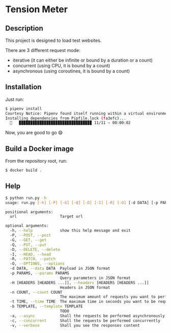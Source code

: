 # Tension Meter 

## Description

This project is designed to load test websites. 

There are 3 different request mode:
- iterative (it can either be infinite or bound by a duration or a count)
- concurrent (using CPU, it is bound by a count)
- asynchronous (using coroutines, it is bound by a count)

## Installation

Just run:
```bash
$ pipenv install
Courtesy Notice: Pipenv found itself running within a virtual environment, so it will automatically use that environment, instead of creating its own for any project. You can set PIPENV_IGNORE_VIRTUALENVS=1 to force pipenv to ignore that environment and create its own instead. You can set PIPENV_VERBOSITY=-1 to suppress this warning.
Installing dependencies from Pipfile.lock (fa3efc)...
  🐍   ▉▉▉▉▉▉▉▉▉▉▉▉▉▉▉▉▉▉▉▉▉▉▉▉▉▉▉▉▉▉▉▉ 11/11 — 00:00:02
```

Now, you are good to go 😄

## Build a Docker image

From the repository root, run:
```bash
$ docker build .
```

## Help

```bash
$ python run.py -h
usage: run.py [-h] [-P] [-G] [-Q] [-D] [-I] [-R] [-O] [-d DATA] [-p PARAMS] [-H [HEADERS [HEADERS ...]]] [-n COUNT] [-t TIME] [-b TEMPLATE] [-a] [-c] [-v] url

positional arguments:
  url                   Target url

optional arguments:
  -h, --help            show this help message and exit
  -P, --POST, --post
  -G, --GET, --get
  -Q, --PUT, --put
  -D, --DELETE, --delete
  -I, --HEAD, --head
  -R, --PATCH, --patch
  -O, --OPTIONS, --options
  -d DATA, --data DATA  Payload in JSON format
  -p PARAMS, --params PARAMS
                        Query parameters in JSON format
  -H [HEADERS [HEADERS ...]], --headers [HEADERS [HEADERS ...]]
                        Headers in JSON format
  -n COUNT, --count COUNT
                        The maximum amount of requests you want to perform (by default, infinity in sync mode, 1000 in async mode)
  -t TIME, --time TIME  The maximum time in seconds you want to be requesting (only in sync mode if no count was specified)
  -b TEMPLATE, --template TEMPLATE
                        TODO
  -a, --async           Shall the requests be performed asynchronously
  -c, --concurrent      Shall the requests be performed concurrently
  -v, --verbose         Shall you see the responses content
```
